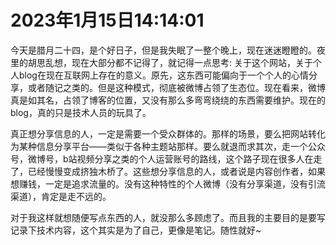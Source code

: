# 2023年1月15日14:14:01

​		今天是腊月二十四，是个好日子，但是我失眠了一整个晚上，现在迷迷瞪瞪的。夜里的胡思乱想，现在大部分都不记得了，就记得一点思考: 关于这个网站，关于个人blog在现在互联网上存在的意义。原先，这东西可能偏向于一个个人的心情分享，或者随记之类的。但是这种模式，彻底被微博占领了生态位。现在看来，微博真是如其名，占领了博客的位置，又没有那么多弯弯绕绕的东西需要维护。现在的blog，真的只是技术人员的玩具了。

​		真正想分享信息的人，一定是需要一个受众群体的。那样的场景，要么把网站转化为某种信息分享平台——类似于各种主题站那样。要么就退而求其次，走一个公众号，微博号，b站视频分享之类的个人运营账号的路线，这个路子现在很多人在走了，已经慢慢变成挤独木桥了。这些想分享信息的人，或者说是内容创作者，如果想赚钱，一定是追求流量的。没有这种特性的个人微博（没有分享渠道，没有引流渠道），肯定是走不远的。

​		对于我这样就想随便写点东西的人，就没那么多顾虑了。而且我的主要目的是要写记录下技术内容，这个其实是为了自己，更像是笔记。随性就好~